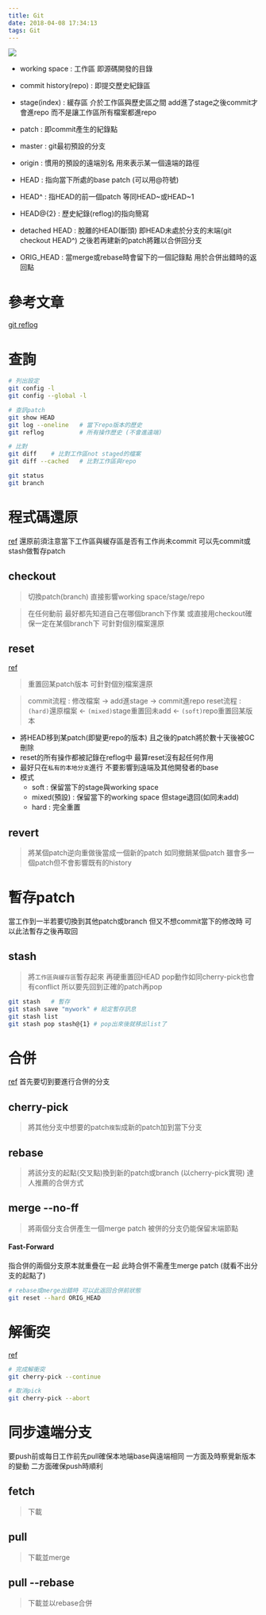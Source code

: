 ```yaml
---
title: Git
date: 2018-04-08 17:34:13
tags: Git
---
```


![](https://az787680.vo.msecnd.net/user/chris%20chen/007d76f8-8773-444a-858f-608b6ef2fa2e/1461940246_55914.png)

- working space : 工作區 即源碼開發的目錄
- commit history(repo) : 即提交歷史紀錄區
- stage(index) : 緩存區 介於工作區與歷史區之間 add進了stage之後commit才會進repo 而不是讓工作區所有檔案都進repo

- patch : 即commit產生的紀錄點
- master : git最初預設的分支
- origin : 慣用的預設的遠端別名 用來表示某一個遠端的路徑

- HEAD : 指向當下所處的base patch (可以用@符號)
- HEAD^ : 指HEAD的前一個patch 等同HEAD~或HEAD~1
- HEAD@{2} : 歷史紀錄(reflog)的指向簡寫
- detached HEAD : 脫離的HEAD(斷頭) 即HEAD未處於分支的末端(git checkout HEAD^) 之後若再建新的patch將難以合併回分支
- ORIG_HEAD : 當merge或rebase時會留下的一個記錄點 用於合併出錯時的返回點

參考文章
======
[git reflog](https://ithelp.ithome.com.tw/articles/10138150)

查詢
======

```sh
# 列出設定
git config -l
git config --global -l

# 查訊patch
git show HEAD
git log --oneline	# 當下repo版本的歷史
git reflog			# 所有操作歷史 (不會進遠端)

# 比對
git diff	# 比對工作區not staged的檔案
git diff --cached	# 比對工作區與repo

git status
git branch

```

程式碼還原
======
[ref](https://github.com/geeeeeeeeek/git-recipes/wiki/5.2-%E4%BB%A3%E7%A0%81%E5%9B%9E%E6%BB%9A%EF%BC%9AReset%E3%80%81Checkout%E3%80%81Revert-%E7%9A%84%E9%80%89%E6%8B%A9)
還原前須注意當下工作區與緩存區是否有工作尚未commit 可以先commit或stash做暫存patch

## checkout
> 切換patch(branch) 直接影響working space/stage/repo

> 在任何動前 最好都先知道自己在哪個branch下作業 或直接用checkout確保一定在某個branch下
> 可針對個別檔案還原

## reset
[ref](https://dotblogs.com.tw/wasichris/2016/04/29/225157)
> 重置回某patch版本
> 可針對個別檔案還原

> commit流程 : 修改檔案 -> add進stage -> commit進repo
> reset流程  : `(hard)`還原檔案 <- `(mixed)`stage重置回未add <- `(soft)`repo重置回某版本

- 將HEAD移到某patch(即變更repo的版本) 且之後的patch將於數十天後被GC刪除
- reset的所有操作都被記錄在reflog中 最算reset沒有起任何作用
- 最好只在`私有的本地分支`進行 不要影響到遠端及其他開發者的base
- 模式
  - soft : 保留當下的stage與working space
  - mixed(預設) : 保留當下的working space 但stage退回(如同未add)
  - hard : 完全重置

## revert
> 將某個patch逆向重做後當成一個新的patch 如同撤銷某個patch 雖會多一個patch但不會影響既有的history


暫存patch
======
當工作到一半若要切換到其他patch或branch 但又不想commit當下的修改時 可以此法暫存之後再取回

## stash
> 將`工作區與緩存區`暫存起來 再硬重置回HEAD
> pop動作如同cherry-pick也會有conflict 所以要先回到正確的patch再pop
```sh
git stash	# 暫存
git stash save "mywork"	# 給定暫存訊息	
git stash list
git stash pop stash@{1} # pop出來後就移出list了
```

合併
======
[ref](https://zlargon.gitbooks.io/git-tutorial/content/branch/rebase.html)
首先要切到要進行合併的分支

## cherry-pick
> 將其他分支中想要的patch`複製`成新的patch加到當下分支

## rebase
> 將該分支的起點(交叉點)換到新的patch或branch (以cherry-pick實現)
> 達人推薦的合併方式

## merge --no-ff
> 將兩個分支合併產生一個merge patch
> 被併的分支仍能保留末端節點

#### Fast-Forward
指合併的兩個分支原本就重疊在一起 此時合併不需產生merge patch (就看不出分支的起點了)

```sh
# rebase或merge出錯時 可以此返回合併前狀態
git reset --hard ORIG_HEAD
```

解衝突
======
[ref](https://zlargon.gitbooks.io/git-tutorial/content/patch/cherry_pick_conflict.html)

```sh
# 完成解衝突
git cherry-pick --continue

# 取消pick
git cherry-pick --abort
```

同步遠端分支
======
要push前或每日工作前先pull確保本地端base與遠端相同 一方面及時察覺新版本的變動 二方面確保push時順利

## fetch
> 下載

## pull
> 下載並merge

## pull --rebase
> 下載並以rebase合併